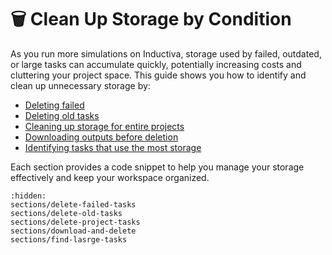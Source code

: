 # 🗑️ Clean Up Storage by Condition

As you run more simulations on Inductiva, storage used by failed, outdated, or large tasks can accumulate quickly, potentially increasing costs and cluttering your project space. This guide shows you how to identify and clean up unnecessary storage by:

* [Deleting failed](sections/delete-failed-tasks.md)
* [Deleting old tasks](sections/delete-old-tasks.md)
* [Cleaning up storage for entire projects](sections/delete-project-tasks.md)
* [Downloading outputs before deletion](sections/download-and-delete.md)
* [Identifying tasks that use the most storage](sections/find-lasrge-tasks.md)

Each section provides a code snippet to help you manage your storage effectively and keep your workspace organized.

```{toctree}
:hidden:
sections/delete-failed-tasks
sections/delete-old-tasks
sections/delete-project-tasks
sections/download-and-delete
sections/find-lasrge-tasks
```
